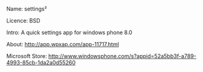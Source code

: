 Name: settings²

Licence: BSD

Intro: A quick settings app for windows phone 8.0

About: http://app.wpxap.com/app-11717.html

Microsoft Store: http://www.windowsphone.com/s?appid=52a5bb3f-a789-4993-85cb-1da2a0d55260

